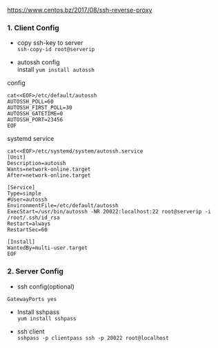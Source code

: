 https://www.centos.bz/2017/08/ssh-reverse-proxy  

### 1. Client Config
- copy ssh-key to server  
`ssh-copy-id root@serverip`

- autossh config  
install
`yum install autossh`

config
```
cat<<EOF>/etc/default/autossh  
AUTOSSH_POLL=60
AUTOSSH_FIRST_POLL=30
AUTOSSH_GATETIME=0
AUTOSSH_PORT=23456
EOF
```
systemd service
```
cat<<EOF>/etc/systemd/system/autossh.service  
[Unit]
Description=autossh
Wants=network-online.target
After=network-online.target

[Service]
Type=simple
#User=autossh
EnvironmentFile=/etc/default/autossh
ExecStart=/usr/bin/autossh -NR 20022:localhost:22 root@serverip -i /root/.ssh/id_rsa
Restart=always
RestartSec=60

[Install]
WantedBy=multi-user.target
EOF
```

### 2. Server Config
- ssh config(optional)
```
GatewayPorts yes
```
- Install sshpass  
`yum install sshpass`

- ssh client  
`sshpass -p clientpass ssh -p 20022 root@localhost`
